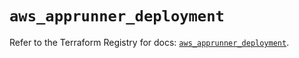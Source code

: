 # `aws_apprunner_deployment`

Refer to the Terraform Registry for docs: [`aws_apprunner_deployment`](https://registry.terraform.io/providers/hashicorp/aws/5.49.0/docs/resources/apprunner_deployment).
